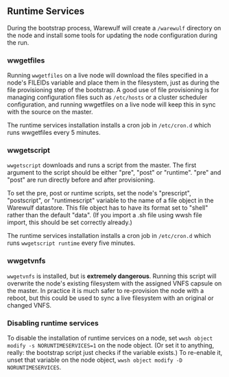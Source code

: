 ## Runtime Services

During the bootstrap process, Warewulf will create a `/warewulf` directory on the node and install some tools for updating the node configuration during the run.

### wwgetfiles

Running `wwgetfiles` on a live node will download the files specified in a node's FILEIDs variable and place them in the filesystem, just as during the file provisioning step of the bootstrap. A good use of file provisioning is for managing configuration files such as `/etc/hosts` or a cluster scheduler configuration, and running wwgetfiles on a live node will keep this in sync with the source on the master.

The runtime services installation installs a cron job in `/etc/cron.d` which runs wwgetfiles every 5 minutes.

### wwgetscript

`wwgetscript` downloads and runs a script from the master. The first argument to the script should be either "pre", "post" or "runtime". "pre" and "post" are run directly before and after provisioning.

To set the pre, post or runtime scripts, set the node's "prescript", "postscript", or "runtimescript" variable to the name of a file object in the Warewulf datastore. This file object has to have its format set to "shell" rather than the default "data". (If you import a .sh file using wwsh file import, this should be set correctly already.)

The runtime services installation installs a cron job in `/etc/cron.d` which runs `wwgetscript runtime` every five minutes.

### wwgetvnfs

`wwgetvnfs` is installed, but is **extremely dangerous**. Running this script will overwrite the node's existing filesystem with the assigned VNFS capsule on the master. In practice it is much safer to re-provision the node with a reboot, but this could be used to sync a live filesystem with an original or changed VNFS.

### Disabling runtime services

To disable the installation of runtime services on a node, set `wwsh object modify -s NORUNTIMESERVICES=1` on the node object. (Or set it to anything, really: the bootstrap script just checks if the variable exists.) To re-enable it, unset that variable on the node object, `wwsh object modify -D NORUNTIMESERVICES`.
